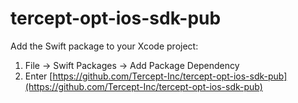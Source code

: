 # tercept-opt-ios-sdk-pub

Add the Swift package to your Xcode project:
1. File -> Swift Packages -> Add Package Dependency
2. Enter [https://github.com/Tercept-Inc/tercept-opt-ios-sdk-pub](https://github.com/Tercept-Inc/tercept-opt-ios-sdk-pub)
